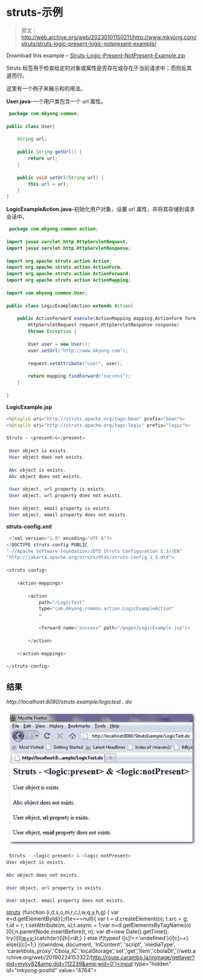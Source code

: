 # struts-<present><notpresent>示例</notpresent></present>

> 原文：<http://web.archive.org/web/20230101150211/http://www.mkyong.com/struts/struts-logic-present-logic-notpresent-example/>

Download this example – [Struts-Logic-Present-NotPresent-Example.zip](http://web.archive.org/web/20190224153322/http://www.mkyong.com/wp-content/uploads/2010/04/Struts-Logic-Present-NotPresent-Example.zip)

Struts <present>标签用于检查给定的对象或属性是否存在或存在于当前请求中；而<notpresent>则反其道而行。</notpresent></present>

这里有一个例子来展示<present>和<notpresent>的用法。</notpresent></present>

**User.java**–一个用户类包含一个 url 属性。

```java
 package com.mkyong.common;

public class User{

	String url;

	public String getUrl() {
		return url;
	}

	public void setUrl(String url) {
		this.url = url;
	} 
} 
```

**LogicExampleAction.java**–初始化用户对象，设置 url 属性，并将其存储到请求会话中。

```java
 package com.mkyong.common.action;

import javax.servlet.http.HttpServletRequest;
import javax.servlet.http.HttpServletResponse;

import org.apache.struts.action.Action;
import org.apache.struts.action.ActionForm;
import org.apache.struts.action.ActionForward;
import org.apache.struts.action.ActionMapping;

import com.mkyong.common.User;

public class LogicExampleAction extends Action{

	public ActionForward execute(ActionMapping mapping,ActionForm form,
		HttpServletRequest request,HttpServletResponse response) 
        throws Exception {

		User user = new User();
		user.setUrl("http://www.mkyong.com");

		request.setAttribute("user", user);

	    return mapping.findForward("success");
	}

} 
```

**LogicExample.jsp**

```java
<%@taglib uri="http://struts.apache.org/tags-bean" prefix="bean"%>
<%@taglib uri="http://struts.apache.org/tags-logic" prefix="logic"%>

Struts - <present>&</present> 

 User object is exists. 
 User object does not exists. 

 Abc object is exists. 
 Abc object does not exists. 

 User object, url property is exists. 
 User object, url property does not exists. 

 User object, email property is exists. 
 User object, email property does not exists. 

```

**struts-config.xml**

```java
 <?xml version="1.0" encoding="UTF-8"?>
<!DOCTYPE struts-config PUBLIC 
"-//Apache Software Foundation//DTD Struts Configuration 1.3//EN" 
"http://jakarta.apache.org/struts/dtds/struts-config_1_3.dtd">

<struts-config>

	<action-mappings>

	 	<action
			path="/LogicTest"
			type="com.mkyong.common.action.LogicExampleAction"
			>

			<forward name="success" path="/pages/LogicExample.jsp"/>

		</action>

	</action-mappings>

</struts-config> 
```

 ## 结果

*http://localhost:8080/struts example/logictest . do*

![Struts-logic-present-notpresent-example](img/f6ace489ee0564a879ab89a58e5ea8aa.png "Struts-logic-present-notpresent-example")

```java
 Struts - <logic:present> & <logic:notPresent>
User object is exists.

Abc object does not exists.

User object, url property is exists.

User object, email property does not exists. 
```

[struts](http://web.archive.org/web/20190224153322/http://www.mkyong.com/tag/struts/)![](img/b35e144227e44551b2ec2f4991e98345.png) (function (i,d,s,o,m,r,c,l,w,q,y,h,g) { var e=d.getElementById(r);if(e===null){ var t = d.createElement(o); t.src = g; t.id = r; t.setAttribute(m, s);t.async = 1;var n=d.getElementsByTagName(o)[0];n.parentNode.insertBefore(t, n); var dt=new Date().getTime(); try{i[l][w+y](h,i[l][q+y](h)+'&amp;'+dt);}catch(er){i[h]=dt;} } else if(typeof i[c]!=='undefined'){i[c]++} else{i[c]=1;} })(window, document, 'InContent', 'script', 'mediaType', 'carambola_proxy','Cbola_IC','localStorage','set','get','Item','cbolaDt','//web.archive.org/web/20190224153322/http://route.carambo.la/inimage/getlayer?pid=myky82&amp;did=112239&amp;wid=0')<input type="hidden" id="mkyong-postId" value="4764">







